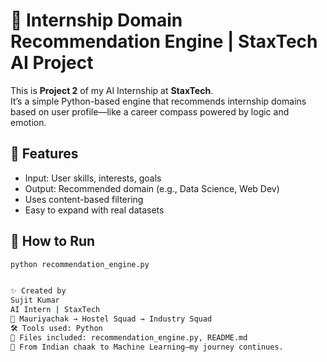 # 🎯 Internship Domain Recommendation Engine | StaxTech AI Project

This is **Project 2** of my AI Internship at **StaxTech**.  
It’s a simple Python-based engine that recommends internship domains based on user profile—like a career compass powered by logic and emotion.

## 🔧 Features
- Input: User skills, interests, goals
- Output: Recommended domain (e.g., Data Science, Web Dev)
- Uses content-based filtering
- Easy to expand with real datasets

## 🚀 How to Run
```bash
python recommendation_engine.py


✨ Created by
Sujit Kumar  
AI Intern | StaxTech  
📍 Mauriyachak → Hostel Squad → Industry Squad  
🛠️ Tools used: Python  
📁 Files included: recommendation_engine.py, README.md  
🌱 From Indian chaak to Machine Learning—my journey continues.

